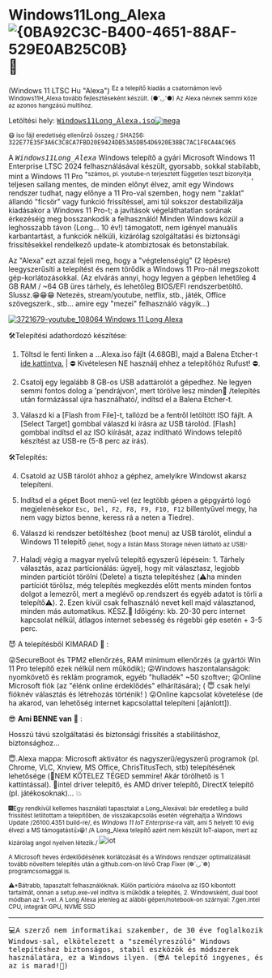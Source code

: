 # Windows11Long_Alexa![{0BA92C3C-B400-4651-88AF-529E0AB25C0B}](https://github.com/user-attachments/assets/07ee3eb5-eaa3-4350-887d-3a4e7aa77b15)🛟
(Windows 11 LTSC Hu "Alexa") 
<sup>Ez a telepítő kiadás a csatornámon levő Windows11H_Alexa tovább fejlesztéseként készült. (●'◡'●) Az Alexa névnek semmi köze az azonos hangzású multihoz.</sup>

Letöltési hely: <tt><a href="https://mega.nz/file/1IRyhIjb#yxWI9-Kp8kTr20mcY-SOENL4KkLg6_sSioQc-Q5f4e8" target="_blank">Windows11Long_Alexa.iso![mega](https://github.com/user-attachments/assets/c4b28076-9177-45e7-817c-cb7323582bf2)</a></tt>

<sup>😷 iso fájl eredetiség ellenőrző összeg / SHA256:  <tt>322E77E35F3A6C3C8CA7FBD20E9424DB53A5DB54D6920E38BC7AC1F8CA4AC965</tt></sup>

A <tt>*Windows11Long_Alexa*</tt> Windows telepítő a gyári Microsoft Windows 11 Enterprise LTSC 2024 felhasználásával készült, gyorsabb, sokkal stabilabb, mint a Windows 11 Pro <sup>*számos, pl. youtube-n terjesztett független teszt bizonyítja</sup>, teljesen sallang mentes, de minden előnyt élvez, amit egy Windows rendszer tudhat, nagy előnye a 11 Pro-val szemben, hogy nem "zaklat" állandó "fícsör" vagy funkció frissítéssel, ami túl sokszor destabilizálja kiadásakor a Windows 11 Pro-t; a javítások végeláthatatlan sorának érkezéséig meg bosszankodik a felhasználó! 
Minden Windows közül a leghosszabb távon (Long... 10 év!) támogatott, nem igényel manuális karbantartást, a funkciók nélküli, kizárólag szolgáltatási és biztonsági frissítésekkel rendelkező update-k atombiztosak és betonstabilak.

Az "Alexa" ezt azzal fejeli meg, hogy a "végtelenségig" (2 lépésre) leegyszerűsíti a telepítést és nem törődik a Windows 11 Pro-nál megszokott gép-korlátozásokkal. (Az elvárás annyi, hogy legyen a gépben lehetőleg 4 GB RAM / ~64 GB üres tárhely, és lehetőleg BIOS/EFI rendszerbetöltő. Slussz.😁😁😁 Netezés, stream/youtube, netflix, stb., játék, Office szövegszerk., stb... amire egy "mezei" felhasználó vágyik...)

<a href="https://m.youtube.com/watch?v=Z-8IMalnQ2E" target="_blank">![3721679-youtube_108064](https://github.com/user-attachments/assets/64e3c576-240c-4fb0-a5ee-5a1bad9ea575) Windows 11 Long Alexa</a>

🛠️Telepítési adathordozó készítése:

1. Töltsd le fenti linken a ...Alexa.iso fájlt (4.68GB), majd a Balena Etcher-t  <a href="https://github.com/balena-io/etcher/releases/download/v2.1.0/balenaEtcher-2.1.0.Setup.exe">ide kattintva.</a>  | ⛔ Kivételesen NE használj ehhez a telepítőhöz Rufust! ⛔.

2. Csatolj egy legalább 8 GB-os USB adattárolót a gépedhez. Ne legyen semmi fontos dolog a 'pendrájvon', mert törölve lesz minden🚩 /telepítés után formázással újra használható/, indítsd el a Balena Etcher-t.

3. Válaszd ki a [Flash from File]-t, tallózd be a fentről letöltött ISO fájlt. A [Select Target] gombbal válaszd ki írásra az USB tárolód. [Flash] gombbal indítsd el az ISO kiírását, azaz indítható Windows telepítő készítést az USB-re (5-8 perc az írás).

🛠️Telepítés:

4. Csatold az USB tárolót ahhoz a géphez, amelyikre Windowst akarsz telepíteni.

5. Indítsd el a gépet Boot menü-vel (ez legtöbb gépen a gépgyártó logó megjelenésekor <code>Esc, Del, F2, F8, F9, F10, F12</code> billentyűvel megy, ha nem vagy biztos benne, keress rá a neten a Tiedre).

6. Válaszd ki rendszer betöltéshez (boot menu) az USB tárolót, elindul a Windows 11 telepítő <sub>(lehet, hogy a listán Mass Storage néven látható az USB)</sub>.

7. Haladj végig a magyar nyelvű telepítő egyszerű lépésein: 1. Tárhely választás, azaz partícionálás: ügyelj, hogy mit választasz, legjobb minden partíciót törölni (Delete) a tiszta telepítéshez (⚠️ha minden partíciót törölsz, még telepítés megkezdés előtt ments minden fontos dolgot a lemezről, mert a meglévő op.rendszert és egyéb adatot is törli a telepítő⚠️). 2. Ezen kívül csak felhasználó nevet kell majd választanod, minden más automatikus. KÉSZ.🔮 Időigény: kb. 20-30 perc internet kapcsolat nélkül, átlagos internet sebesség és régebbi gép esetén + 3-5 perc.

😈 A telepítésből KIMARAD 💩 :

😜SecureBoot és TPM2 ellenőrzés, RAM minimum ellenőrzés (a gyártói Win 11 Pro telepítő ezek nélkül nem működik);
😜Windows haszontalanságok: nyomkövető és reklám programok, egyéb "hulladék" ~50 szoftver;
😜Online Microsoft fiók (az "élénk online érdeklődés" elhárítására); ( 😇 csak helyi fióknév választás és létrehozás történik! )
😜Online kapcsolat követelése (de ha akarod, van lehetőség internet kapcsolattal telepíteni [ajánlott]).

😎 <b>Ami BENNE van</b> 👀 :

Hosszú távú szolgáltatási és biztonsági frissítés a stabilitáshoz, biztonsághoz...

😇.Alexa mappa: Microsoft aktivátor és nagyszerű/egyszerű programok (pl. Chrome, VLC, Xnview, MS Office, ChrisTitusTech, stb) telepítésének lehetősége (🥳NEM KÖTELEZ TÉGED semmire! Akár törölhető is 1 kattintással).
🥇intel driver telepítő, és AMD driver telepítő, DirectX telepítő (pl. játékosoknak)... 💥

<sub>🎆Egy rendkívül kellemes használati tapasztalat a Long_Alexával: bár eredetileg a build frissítést letiltottam a telepítőben, de visszakapcsolás esetén végrehajtja a Windows Update /26100.4351 build-re/, és <i>Windows 11 IoT Enterprise</i>-ra vált, ami 5 helyett 10 évig élvezi a MS támogatást👍😁! /A Long_Alexa telepítő azért nem készült IoT-alapon, mert az kizárólag angol nyelven létezik./ </sub>
 ![iot](https://github.com/user-attachments/assets/73d5327f-9d72-4455-8000-437a496c7806)

<sub>A Microsoft heves érdeklődésének korlátozását és a Windows rendszer optimalizálását tovább növeltem telepítés után a github.com-on lévő Crap Fixer (❁´◡`❁) programcsomaggal is.</sub>

<sup>⚠*Bátrabb, tapasztalt felhasználóknak. Külön partícióra másolva az ISO kibontott tartalmát, onnan a setup.exe-vel indítva is működik a telepítés, 2. Windowsként, dual boot módban az 1.-vel. A Long Alexa jelenleg az alábbi gépen/notebook-on szárnyal: 7.gen.intel CPU, integrált GPU, NVME SSD</sup>
<hr>
<tt>💻A szerző nem informatikai szakember, de 30 éve foglalkozik Windows-sal, elkötelezett a "személyreszóló" Windows telepítéshez biztonságos, stabil eszközök és módszerek használatára, ez a Windows ilyen. (😎A telepítő ingyenes, és az is marad!💝)</tt>
